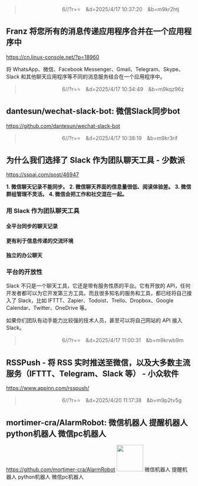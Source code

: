 
>　　　　　　　　6//?r=⭐　&d=2025/4/17 10:37:20　&b=m9kr2htj
## Franz 将您所有的消息传递应用程序合并在一个应用程序中
https://cn.linux-console.net/?p=18960

将 WhatsApp、微信、Facebook Messenger、Gmail、Telegram、Skype、Slack 和其他聊天应用程序等不同的消息服务结合在一个应用程序中。

>　　　　　　　　6//?r=⭐　&d=2025/4/17 10:34:49　&b=m9kqz96z
## dantesun/wechat-slack-bot: 微信Slack同步bot
https://github.com/dantesun/wechat-slack-bot


>　　　　　　　　6//?r=⭐　&d=2025/4/17 10:38:19　&b=m9kr3rif
## 为什么我们选择了 Slack 作为团队聊天工具 - 少数派
https://sspai.com/post/46947

**1. 微信聊天记录不能同步。**
**2. 微信聊天界面的信息量很低、阅读体验差。**
**3. 微信群组管理不灵活。**
**4. 微信会把工作和社交混在一起。**

### 用 Slack 作为团队聊天工具
#### 全平台同步的聊天记录
#### 更有利于信息传递的交流环境
#### 独立的办公聊天
### 平台的开放性

Slack 不只是一个聊天工具，它还是带有服务性质的平台。它有开放的 API，任何开发者都可以为它开发第三方工具。而且很多知名的服务和工具，都已经将自己接入了 Slack，比如 IFTTT、Zapier、Todoist、Trello、Dropbox、Google Calendar、Twitter、OneDrive 等。

如果你们团队有动手能力比较强的技术人员，甚至可以将自己网站的 API 接入 Slack。

>　　　　　　　　6//?r=⭐　&d=2025/4/17 11:00:31　&b=m9krwb9m
## RSSPush - 将 RSS 实时推送至微信，以及大多数主流服务（IFTTT、Telegram、Slack 等） - 小众软件
https://www.appinn.com/rsspush/

>　　　　　　　　6//?r=⭐　&d=2025/4/20 11:17:38　&b=m9p2tv5g
## mortimer-cra/AlarmRobot: 微信机器人 提醒机器人 python机器人 微信pc机器人
https://github.com/mortimer-cra/AlarmRobot
<img src='
https://avatars.githubusercontent.com/u/29452751?v=4
' height="72">
微信机器人 提醒机器人 python机器人 微信pc机器人
